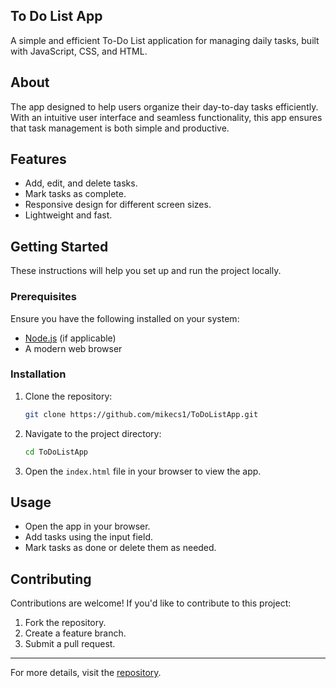 ## To Do List App

A simple and efficient To-Do List application for managing daily tasks, built with JavaScript, CSS, and HTML.

## About

The app designed to help users organize their day-to-day tasks efficiently. With an intuitive user interface and seamless functionality, this app ensures that task management is both simple and productive.

## Features

- Add, edit, and delete tasks.
- Mark tasks as complete.
- Responsive design for different screen sizes.
- Lightweight and fast.

## Getting Started

These instructions will help you set up and run the project locally.

### Prerequisites

Ensure you have the following installed on your system:
- [Node.js](https://nodejs.org) (if applicable)
- A modern web browser

### Installation

1. Clone the repository:
   ```bash
   git clone https://github.com/mikecs1/ToDoListApp.git
   ```
2. Navigate to the project directory:
   ```bash
   cd ToDoListApp
   ```
3. Open the `index.html` file in your browser to view the app.

## Usage

- Open the app in your browser.
- Add tasks using the input field.
- Mark tasks as done or delete them as needed.

## Contributing

Contributions are welcome! If you'd like to contribute to this project:
1. Fork the repository.
2. Create a feature branch.
3. Submit a pull request.


---

For more details, visit the [repository](https://github.com/mikecs1/ToDoListApp).
